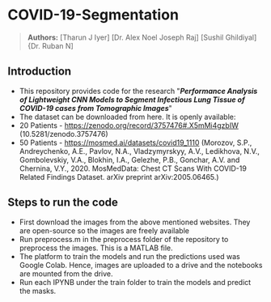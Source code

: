 # COVID-19-Segmentation

> **Authors:** 
> [Tharun J Iyer]
> [Dr. Alex Noel Joseph Raj] 
> [Sushil Ghildiyal]
> {Dr. Ruban N]

## Introduction
- This repository provides code for the research "_**Performance Analysis of Lightweight CNN Models to Segment Infectious Lung Tissue of COVID-19 cases from Tomographic Images**_"
- The dataset can be downloaded from here. It is openly available:
- 20 Patients - https://zenodo.org/record/3757476#.X5mMi4gzbIW (10.5281/zenodo.3757476)
- 50 Patients - https://mosmed.ai/datasets/covid19_1110 (Morozov, S.P., Andreychenko, A.E., Pavlov, N.A., Vladzymyrskyy, A.V., Ledikhova, N.V., Gombolevskiy, V.A., Blokhin, I.A.,
Gelezhe, P.B., Gonchar, A.V. and Chernina, V.Y., 2020. MosMedData: Chest CT Scans With COVID-19 Related Findings
Dataset. arXiv preprint arXiv:2005.06465.)

## Steps to run the code
- First download the images from the above mentioned websites. They are open-source so the images are freely available
- Run preprocess.m in the preprocess folder of the repository to preprocess the images. This is a MATLAB file. 
- The platform to train the models and run the predictions used was Google Colab. Hence, images are uploaded to a drive and the notebooks are mounted from the drive. 
- Run each IPYNB under the train folder to train the models and predict the masks.  
